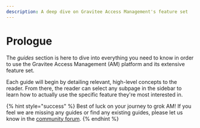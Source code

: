 ```yaml
---
description: A deep dive on Gravitee Access Management's feature set
---
```


# Prologue

The _guides_ section is here to dive into everything you need to know in order to use the Gravitee Access Management (AM) platform and its extensive feature set.

Each guide will begin by detailing relevant, high-level concepts to the reader. From there, the reader can select any subpage in the sidebar to learn how to actually use the specific feature they're most interested in.

{% hint style="success" %}
Best of luck on your journey to grok AM! If you feel we are missing any guides or find any existing guides, please let us know in the [community forum](../../guides/broken-reference/).
{% endhint %}
